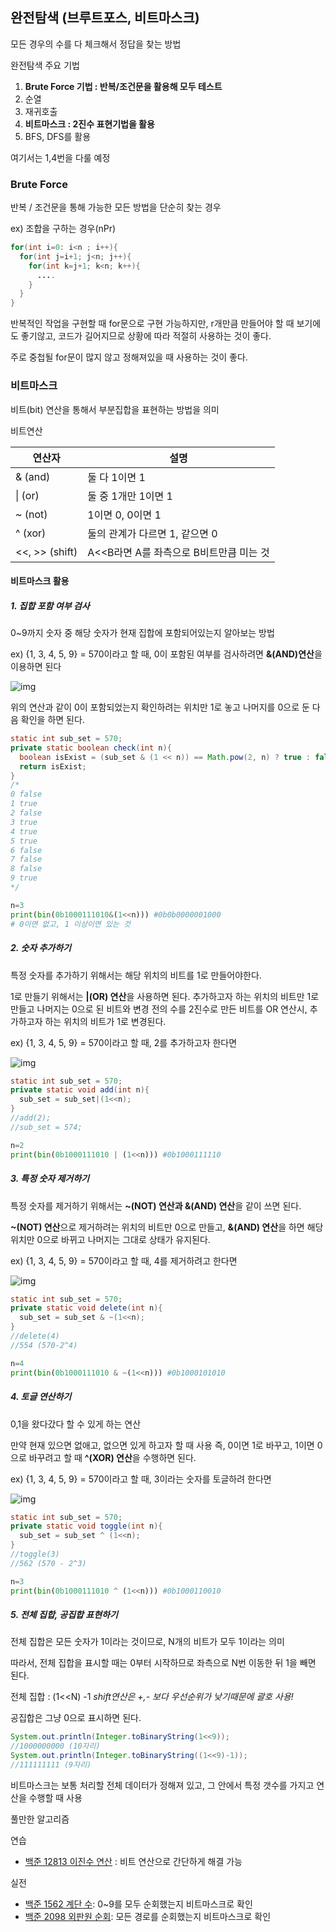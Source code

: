 ## 완전탐색 (브루트포스, 비트마스크)

모든 경우의 수를 다 체크해서 정답을 찾는 방법

완전탐색 주요 기법

1. **Brute Force 기법 : 반복/조건문을 활용해 모두 테스트**
2. 순열
3. 재귀호출
4. **비트마스크 : 2진수 표현기법을 활용**
5. BFS, DFS를 활용 

여기서는 1,4번을 다룰 예정



### Brute Force

반복 / 조건문을 통해 가능한 모든 방법을 단순히 찾는 경우

ex) 조합을 구하는 경우(nPr)

```java
for(int i=0: i<n ; i++){
  for(int j=i+1; j<n; j++){
    for(int k=j+1; k<n; k++){
      ....
    }
  }
}
```

반복적인 작업을 구현할 때 for문으로 구현 가능하지만, r개만큼 만들어야 할 때 보기에도 좋기않고, 코드가 길어지므로 상황에 따라 적절히 사용하는 것이 좋다. 

주로 중첩될 for문이 많지 않고 정해져있을 때 사용하는 것이 좋다.



### 비트마스크

비트(bit) 연산을 통해서 부분집합을 표현하는 방법을 의미

비트연산

| 연산자         | 설명                                    |
| -------------- | --------------------------------------- |
| & (and)        | 둘 다 1이면 1                           |
| \| (or)        | 둘 중 1개만 1이면 1                     |
| ~ (not)        | 1이면 0, 0이면 1                        |
| ^ (xor)        | 둘의 관계가 다르면 1, 같으면 0          |
| <<, >> (shift) | A<<B라면 A를 좌측으로 B비트만큼 미는 것 |



#### 비트마스크 활용

##### 1. 집합 포함 여부 검사

0~9까지 숫자 중 해당 숫자가 현재 집합에 포함되어있는지 알아보는 방법

ex) {1, 3, 4, 5, 9} = 570이라고 할 때, 0이 포함된 여부를 검사하려면 **&(AND)연산**을 이용하면 된다

![img](https://blog.kakaocdn.net/dn/xbTmH/btqXYoKn3Bq/LrKEzUKvJvDBT72J2onm7K/img.png)

위의 연산과 같이 0이 포함되었는지 확인하려는 위치만 1로 놓고 나머지를 0으로 둔 다음 확인을 하면 된다.

```java
static int sub_set = 570;
private static boolean check(int n){
  boolean isExist = (sub_set & (1 << n)) == Math.pow(2, n) ? true : false;
  return isExist;
}
/*
0 false
1 true
2 false
3 true
4 true
5 true
6 false
7 false
8 false
9 true
*/
```

```python
n=3
print(bin(0b1000111010&(1<<n))) #0b0b0000001000
# 0이면 없고, 1 이상이면 있는 것
```



##### 2. 숫자 추가하기

특정 숫자를 추가하기 위해서는 해당 위치의 비트를 1로 만들어야한다.

1로 만들기 위해서는 **|(OR) 연산**을 사용하면 된다. 
추가하고자 하는 위치의 비트만 1로 만들고 나머지는 0으로 된 비트와 변경 전의 수를 2진수로 만든 비트를 OR 연산시, 추가하고자 하는 위치의 비트가 1로 변경된다.



ex) {1, 3, 4, 5, 9} = 570이라고 할 때, 2를 추가하고자 한다면 

![img](https://blog.kakaocdn.net/dn/sJUg9/btqXY0vVi19/YkpODk25duIlovnFHrPEKK/img.png)

```java
static int sub_set = 570;
private static void add(int n){
  sub_set = sub_set|(1<<n);
}
//add(2);
//sub_set = 574;
```

```python
n=2
print(bin(0b1000111010 | (1<<n))) #0b1000111110
```



##### 3. 특정 숫자 제거하기

특정 숫자를 제거하기 위해서는 **~(NOT) 연산과 &(AND) 연산**을 같이 쓰면 된다.

**~(NOT) 연산**으로 제거하려는 위치의 비트만 0으로 만들고, **&(AND) 연산**을 하면 해당 위치만 0으로 바뀌고 나머지는 그대로 상태가 유지된다.

ex) {1, 3, 4, 5, 9} = 570이라고 할 때, 4를 제거하려고 한다면 

![img](https://blog.kakaocdn.net/dn/ZB3Lx/btqXXVPtiax/eMHbykwBKKqMwQPX3VN0qk/img.png)

```java
static int sub_set = 570;
private static void delete(int n){
  sub_set = sub_set & ~(1<<n);
}
//delete(4)
//554 (570-2^4)
```

```python
n=4
print(bin(0b1000111010 & ~(1<<n))) #0b1000101010
```



##### 4. 토글 연산하기

0,1을 왔다갔다 할 수 있게 하는 연산

만약 현재 있으면 없애고, 없으면 있게 하고자 할 때 사용
즉, 0이면 1로 바꾸고, 1이면 0으로 바꾸려고 할 때 **^(XOR) 연산**을 수행하면 된다.

ex) {1, 3, 4, 5, 9} = 570이라고 할 때, 3이라는 숫자를 토글하려 한다면

![img](https://blog.kakaocdn.net/dn/BMHgU/btqXZIhybm2/7dJibuU5E3OuGAx2nxCd6k/img.png)

```java
static int sub_set = 570;
private static void toggle(int n){
  sub_set = sub_set ^ (1<<n);
}
//toggle(3)
//562 (570 - 2^3)
```

```python
n=3
print(bin(0b1000111010 ^ (1<<n))) #0b1000110010
```



##### 5. 전체 집합, 공집합 표현하기

전체 집합은 모든 숫자가 1이라는 것이므로, N개의 비트가 모두 1이라는 의미

따라서, 전체 집합을 표시할 때는  0부터 시작하므로 좌측으로 N번 이동한 뒤 1을 빼면 된다.

전체 집합 : (1<<N) -1 
*shift연산은 +,- 보다 우선순위가 낮기때문에 괄호 사용!*

공집합은 그냥 0으로 표시하면 된다.

```java
System.out.println(Integer.toBinaryString(1<<9));
//1000000000 (10자리)
System.out.println(Integer.toBinaryString((1<<9)-1));
//111111111 (9자리)
```



비트마스크는 보통 처리할 전체 데이터가 정해져 있고, 그 안에서 특정 갯수를 가지고 연산을 수행할 때 사용



풀만한 알고리즘

연습

- [백준 12813 이진수 연산](<https://www.acmicpc.net/problem/12813>) : 비트 연산으로 간단하게 해결 가능

실전

- [백준 1562 계단 수](<https://www.acmicpc.net/problem/1562>): 0~9를 모두 순회했는지 비트마스크로 확인
- [백준 2098 외판원 순회](<https://www.acmicpc.net/problem/2098>): 모든 경로를 순회했는지 비트마스크로 확인



[참고 사이트 1]: https://justkode.kr/algorithm/bitmash
[참고 사이트 2]: https://hongjw1938.tistory.com/78

